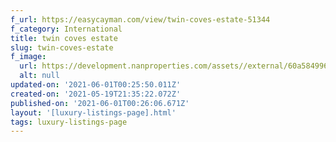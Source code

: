 ```yaml
---
f_url: https://easycayman.com/view/twin-coves-estate-51344
f_category: International
title: twin coves estate
slug: twin-coves-estate
f_image:
  url: https://development.nanproperties.com/assets//external/60a584996a5be617c1207132_03.jpeg
  alt: null
updated-on: '2021-06-01T00:25:50.011Z'
created-on: '2021-05-19T21:35:22.072Z'
published-on: '2021-06-01T00:26:06.671Z'
layout: '[luxury-listings-page].html'
tags: luxury-listings-page
---
```



